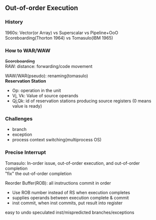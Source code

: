 ## Out-of-order Execution
### History
1960s: Vector(or Array) vs Superscalar vs Pipeline+OoO  
Scoreboarding(Thorton 1964) vs Tomasulo(IBM 1965)
### How to WAR/WAW
~~Scoreboarding~~  
RAW: distance: forwarding/code movement  

WAW/WAR(pseudo): renaming(tomasulo)  
**Reservation Station**  
- Op: operation in the unit
- Vj, Vk: Value of source operands 
- Qj,Qk: id of reservation stations producing source registers (0 means value is ready)

### Challenges
- branch
- exception
- process context switching(multiprocess OS)

### Precise Interrupt
Tomasulo: In-order issue, out-of-order execution, and out-of-order completion  
"fix" the out-of-order completion  

Reorder Buffer(ROB): all instructions commit in order  
- Use ROB number instead of RS when execution completes
- supplies operands between execution complete & commit
- inst commit, when inst commits, put result into register

easy to undo speculated inst/mispredicted branches/exceptions